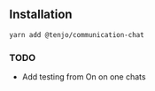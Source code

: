 ## Installation

```sh
yarn add @tenjo/communication-chat
```

### TODO

- Add testing from On on one chats
